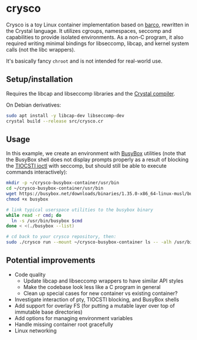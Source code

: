 # crysco

Crysco is a toy Linux container implementation based on [barco](https://github.com/lucavallin/barco), rewritten in the Crystal language. It utilizes cgroups, namespaces, seccomp and capabilities to provide isolated environments. As a non-C program, it also required writing minimal bindings for libseccomp, libcap, and kernel system calls (not the libc wrappers).

It's basically fancy `chroot` and is not intended for real-world use.

## Setup/installation

Requires the libcap and libseccomp libraries and the [Crystal compiler](https://crystal-lang.org/install/).

On Debian derivatives:
```bash
sudo apt install -y libcap-dev libseccomp-dev
crystal build --release src/crysco.cr
```

## Usage

In this example, we create an environment with [BusyBox](https://en.wikipedia.org/wiki/BusyBox) utilities (note that the BusyBox shell does not display prompts properly as a result of blocking the [TIOCSTI ioctl](https://isopenbsdsecu.re/mitigations/tiocsti/) with seccomp, but should still be able to execute commands interactively):

```bash
mkdir -p ~/crysco-busybox-container/usr/bin
cd ~/crysco-busybox-container/usr/bin
wget https://busybox.net/downloads/binaries/1.35.0-x86_64-linux-musl/busybox
chmod +x busybox

# link typical userspace utilities to the busybox binary
while read -r cmd; do
  ln -s /usr/bin/busybox $cmd
done < <(./busybox --list)

# cd back to your crysco repository, then:
sudo ./crysco run --mount ~/crysco-busybox-container ls -- -alh /usr/bin
```

## Potential improvements

 * Code quality
   * Update libcap and libseccomp wrappers to have similar API styles
   * Make the codebase look less like a C program in general
   * Clean up special cases for new container vs existing container?
 * Investigate interaction of pty, TIOCSTI blocking, and BusyBox shells
 * Add support for overlay FS (for putting a mutable layer over top of immutable base directories)
 * Add options for managing environment variables
 * Handle missing container root gracefully
 * Linux networking
